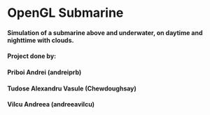 # OpenGL Submarine

#### Simulation of a submarine above and underwater, on daytime and nighttime with clouds.
#### Project done by:

#### Priboi Andrei (andreiprb)
#### Tudose Alexandru Vasule (Chewdoughsay)
#### Vilcu Andreea (andreeavilcu)
